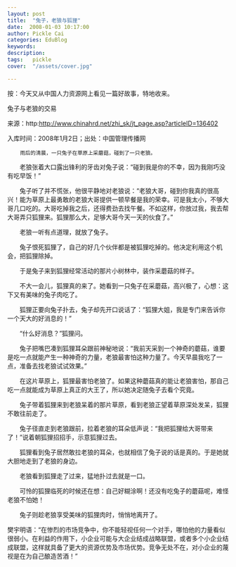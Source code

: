 ```yaml
---
layout: post  
title:  "兔子，老狼与狐狸"
date:  2008-01-03 10:17:00
author: Pickle Cai  
categories: EduBlog  
keywords: 
description:   
tags:	pickle   
cover:  "/assets/cover.jpg"  

---
```


按：今天又从中国人力资源网上看见一篇好故事，特地收来。



兔子与老狼的交易



来源：http:http://www.chinahrd.net/zhi_sk/jt_page.asp?articleID=136402



入库时间：2008年1月2日；出处：中国管理传播网



        



        雨后的清晨，一只兔子在草原上采蘑菇，碰到了一只老狼。



　　老狼张着大口露出锋利的牙齿对兔子说：“碰到我是你的不幸，因为我刚巧没有吃早饭！”



　　兔子听了并不慌张，他很平静地对老狼说：“老狼大哥，碰到你我真的很高兴！能为草原上最勇敢的老狼大哥提供一顿早餐是我的荣幸。可是我太小，不够大哥几口吃的。大哥吃掉我之后，还得费劲去找午餐。不如这样，你放过我，我去帮大哥弄只狐狸来。狐狸那么大，足够大哥今天一天的伙食了。”



　　老狼一听有点道理，就放了兔子。



　　兔子恨死狐狸了，自己的好几个伙伴都是被狐狸吃掉的。他决定利用这个机会，把狐狸除掉。



　　于是兔子来到狐狸经常活动的那片小树林中，装作采蘑菇的样子。



　　不大一会儿，狐狸真的来了。她看到一只兔子在采蘑菇，高兴极了，心想：这下又有美味的兔子肉吃了。



　　狐狸正要向兔子扑去，兔子却先开口说话了：“狐狸大姐，我是专门来告诉你一个天大的好消息的！”



　　“什么好消息？”狐狸问。



　　兔子把嘴巴凑到狐狸耳朵跟前神秘地说：“我前天采到一个神奇的蘑菇，谁要是吃一点就能产生一种神奇的力量，老狼最害怕这种力量了。今天早晨我吃了一点，准备去找老狼试试效果。”



　　在这片草原上，狐狸最害怕老狼了。如果这种蘑菇真的能让老狼害怕，那自己吃一点就能成为草原上真正的大王了，所以她决定随兔子去看个究竟。



　　兔子带着狐狸来到老狼呆着的那片草原，看到老狼正望着草原深处发呆，狐狸不敢往前走了。



　　兔子径直走到老狼跟前，拉着老狼的耳朵低声说：“我把狐狸给大哥带来了！”说着朝狐狸招招手，示意狐狸过去。



　　狐狸看到兔子居然敢拉老狼的耳朵，也就相信了兔子说的话是真的。于是她就大胆地走到了老狼的身边。



　　老狼看到狐狸走了过来，猛地扑过去就是一口。



　　可怜的狐狸临死的时候还在想：自己好糊涂啊！还没有吃兔子的蘑菇呢，难怪老狼不怕她！



　　兔子则趁老狼享受美味的狐狸肉时，悄悄地离开了。



樊宇明语：“在惨烈的市场竞争中，你不能轻视任何一个对手，哪怕他的力量看似很弱小。在利益的作用下，小企业可能与大企业结成战略联盟，或者多个小企业结成联盟，这样就具备了更大的资源优势及市场优势。竞争无处不在，对小企业的蔑视是在为自己酿造苦酒！”

		

		    

